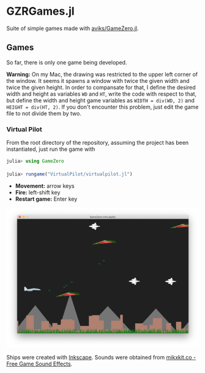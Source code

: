 # GZRGames.jl

Suite of simple games made with [aviks/GameZero.jl](https://github.com/aviks/GameZero.jl/tree/master/src).

## Games

So far, there is only one game being developed.

**Warning:** On my Mac, the drawing was restricted to the upper left corner of the window. It seems it spawns a window with twice the given width and twice the given height. In order to compansate for that, I define the desired width and height as variables `WD` and `HT`, write the code with respect to that, but define the width and height game variables as `WIDTH = div(WD, 2)` and `HEIGHT = div(HT, 2)`. If you don't encounter this problem, just edit the game file to not divide them by two.

### Virtual Pilot

From the root directory of the repository, assuming the project has been instantiated, just run the game with

```julia
julia> using GameZero

julia> rungame("VirtualPilot/virtualpilot.jl")
```

* **Movement:** arrow keys
* **Fire:** left-shift key
* **Restart game:** Enter key

![Virtual Pilot screenshot](VirtualPilot/virtualpilot_screenshot.png)

Ships were created with [Inkscape](https://inkscape.org). Sounds were obtained from [mikxkit.co - Free Game Sound Effects](https://mixkit.co/free-sound-effects/game/).
